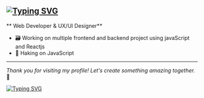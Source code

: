 ## <a href="https://git.io/typing-svg"><img src="https://readme-typing-svg.herokuapp.com?font=Fira+Code&size=24&pause=1000&color=2CF700&width=435&lines=Hello%F0%9F%91%8B+I'm+Tirth+Patel" alt="Typing SVG" /></a>
** Web Developer & UX/UI Designer**

- 🗃️ Working on multiple frontend and backend project using javaScript and Reactjs
- 🎯 Haking on JavaScript
 ___
*Thank you for visiting my profile! Let's create something amazing together.* 🤝
<div ><a href="" target="_blank"><a href=""><img src="https://readme-typing-svg.demolab.com?font=Mooli&pause=1000&multiline=true&width=435&lines=%E2%9C%A8EVER+POSITIVE%2C+NEVER+NEGATIVE%E2%9C%A8" alt="Typing SVG" /></a></div>

